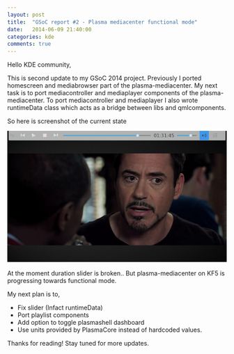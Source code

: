 ```yaml
---
layout: post
title:  "GSoC report #2 - Plasma mediacenter functional mode"
date:   2014-06-09 21:40:00
categories: kde
comments: true
---
```


Hello KDE community,

This is second update to my GSoC 2014 project. Previously I ported homescreen and mediabrowser part of the plasma-mediacenter. My next task is to port mediacontroller and mediaplayer components of the plasma-mediacenter. To port mediacontroller and mediaplayer I also wrote runtimeData class which acts as a bridge between libs and qmlcomponents.

So here is screenshot of the current state

![mediaplayer and mediacontroller](/images/mediacenter-player.png)

At the moment duration slider is broken.. But plasma-mediacenter on KF5 is progressing towards functional mode.

My next plan is to,

- Fix slider (Infact runtimeData)
- Port playlist components
- Add option to toggle plasmashell dashboard
- Use units provided by PlasmaCore instead of hardcoded values.

Thanks for reading! Stay tuned for more updates.
